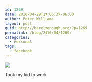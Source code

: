 ```yaml
---
id: 1269
date: 2016-04-29T19:06:37-06:00
author: Peter Williams
layout: post
guid: http://barelyenough.org/?p=1269
permalink: /blog/2016/04/1269/
categories:
  - Personal
tags:
  - facebook
---
```

![](http://ift.tt/1N8O76K)

Took my kid to work.